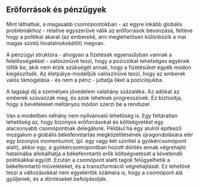 ## Erőforrások és pénzügyek

Mint láthattuk, a magasabb csomópontokban - az egyre inkább globális problémákhoz - relatíve egyszerűvé válik az erőforrások bevonzása, feltéve hogy a politikai akarat \(az embereké, ami meglehetősen különbözik a mai magas szintű hivatalnokokétől\) megvan.

A pénzügyi struktúra - ahogyan a fizetések egyensúlyban vannak a felelősségekkel - valószínűvé teszi, hogy a pozíciókat tehetséges egyének töltik be, akik nem érzik szükségét annak, hogy a fizetésüket egyéb módon kiegészítsék. Az életpálya-modelljük valószínűvé teszi, hogy az emberek valós támogatása - és nem a pénz - juttatja őket a pozíciójukba.

A tagsági díj a személyes jövedelem valahány százaléka. Az adókat az emberek szavazzák meg, és azok lehetnek progresszívek. Ez biztosítja, hogy a bevételeket méltányos módon szerzi be a rendszer.

Van a modellben néhány nem nyilvánvaló lehetőség is. Egy feltáratlan lehetőség az, hogy bizonyos erőforrásokat és költségvetést egy alacsonyabb csomópontnak delegálunk. Például ha egy alulról építkező mozgalom a globális békefenntartás megközelítésének újragondolására elér egy bizonyos momentumot, \(pl. egy vagy két szinttel a gyökércsomópont alatt\), akkor egy, a gyökércsomópontban hozott döntés annak végrehajtó hatalmába allokálhatja a békefenntartó erők költségvetését a követendő politikákkal együtt. Ezután a csomópont alatti  tagok felügyelhetik a békefenntartó műveleteket, és a transzformáció végrehajtását. Ez lehetővé teszi a változásokkal nem egyetértők számára is, hogy a csomópont alá gyűljenek, és a döntéseket befolyásolják.

